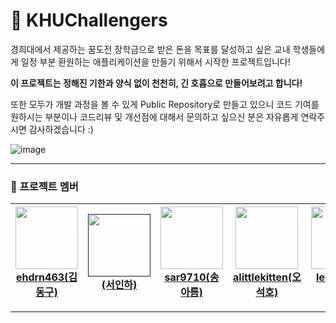 # 💪 KHUChallengers

경희대에서 제공하는 꿈도전 장학금으로 받은 돈을 목표를 달성하고 싶은 교내 학생들에게 일정 부분 환원하는 애플리케이션을 만들기 위해서 시작한 프로젝트입니다!

**이 프로젝트는 정해진 기한과 양식 없이 천천히, 긴 호흡으로 만들어보려고 합니다!**

또한 모두가 개발 과정을 볼 수 있게 Public Repository로 만들고 있으니 코드 기여를 원하시는 부분이나 코드리뷰 및 개선점에 대해서 문의하고 싶으신 분은 자유롭게 연락주시면 감사하겠습니다 :)

![image](https://user-images.githubusercontent.com/14370441/134780193-f9135c39-9005-458c-8aa7-2937cbcd5e94.png)

---

### 🐣 프로젝트 멤버

| <a href="https://github.com/ehdrn463"><img src="https://avatars.githubusercontent.com/ehdrn463" width=100/><br><center>ehdrn463(김동구)</center></a> | <a href=""><img src="" width=100/><br><center>(서인하)</center></a> | <a href="https://github.com/sar9710"><img src="https://avatars.githubusercontent.com/sar9710" width=100/><br> <center>sar9710(송아름)</center></a> | <a href="https://github.com/alittlekitten"><img src="https://avatars.githubusercontent.com/alittlekitten" width=100/><br><center>alittlekitten(오석호)</center></a> | <a href="https://github.com/leejin21"><img src="https://avatars.githubusercontent.com/leejin21" width=100/><br><center>leejin21(이진)</center></a> |
|---|---|---|---|---|

---
